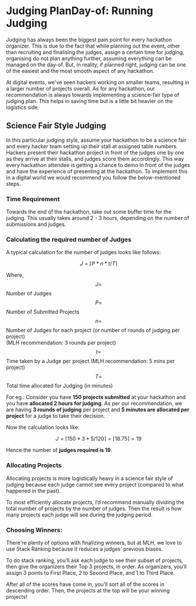 # Judging PlanDay-of: Running Judging

Judging has always been the biggest pain point for every hackathon organizer. This is due to the fact that while planning out the event, other than recruiting and finalising the judges, assign a certain time for judging, organising do not plan anything further, assuming everything can be managed on the day-of. But, in reality, if planned right, judging can be one of the easiest and the most smooth aspect of any hackathon.

At digital events, we've seen hackers working on smaller teams, resulting in a larger number of projects overall. As for any hackathon, our recommendation is always towards implementing a science-fair type of judging plan. This helps in saving time but is a little bit heavier on the logistics side.

## Science Fair Style Judging

In this particular judging style, assume your hackathon to be a science fair and every hacker team setting up their stall at assigned table numbers. Hackers present their hackathon project in front of the judges one by one as they arrive at their stalls, and judges score them accordingly. This way every hackathon attendee is getting a chance to demo in front of the judges and have the experience of presenting at the hackathon. To implement this in a digital world we would recommend you follow the below-mentioned steps.

### Time Requirement

Towards the end of the hackathon, take out some buffer time for the judging. This usually takes around 2 - 3 hours, depending on the number of submissions and judges.

### Calculating the required number of Judges

A typical calculation for the number of judges looks like follows:  
  
 $$J = ⌈P * n * t / T⌉$$   
  
Where,  
 $$J = $$ Number of Judges  
 $$P = $$ Number of Submitted Projects  
 $$n = $$ Number of Judges for each project \(or number of rounds of judging per project\)  
            \(MLH recommendation: 3 rounds per project\)  
 $$t = $$ Time taken by a Judge per project \(MLH recommendation: 5 mins per project\)  
 $$T = $$ Total time allocated for Judging \(in minutes\)  


For eg.: Consider you have **150 projects submitted** at your hackathon and you have **allocated 2 hours for judging**. As per our recommendation, we are having **3 rounds of judging** per project and **5 minutes are allocated per project** for a judge to take their decision.  
  
Now the calculation looks like:  
  
 $$J = ⌈150 * 3 * 5 / 120⌉ = ⌈18.75⌉ = 19$$   
  
Hence the number of **judges required is 19**.

### Allocating Projects

Allocating projects is more logistically heavy in a science fair style of judging because each judge cannot see every project \(compared to what happened in the past\). 

To most efficiently allocate projects, I’d recommend manually dividing the total number of projects by the number of judges. Then the result is how many projects each judge will see during the judging period. 

### Choosing Winners: 

There're plenty of options with finalizing winners, but at MLH, we love to use Stack Ranking because it reduces a judges’ previous biases. 

To do stack ranking, you’ll ask each judge to see their subset of projects, then give the organizers their Top 3 projects, in order. As organizers, you’ll assign 3 points to First Place, 2 to Second Place, and 1 to Third Place. 

After all of the scores have come in, you’ll sort all of the scores in descending order. Then, the projects at the top will be your winning projects!

